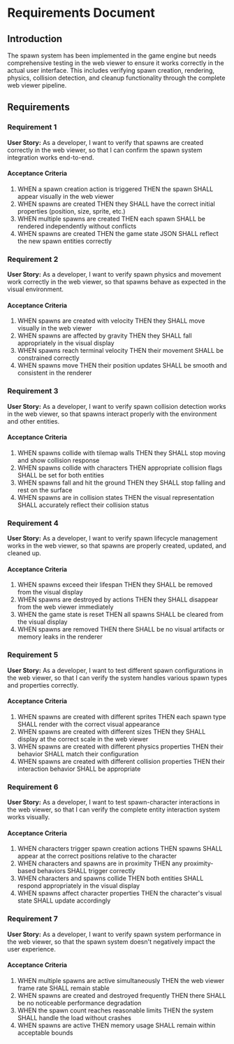 # Requirements Document

## Introduction

The spawn system has been implemented in the game engine but needs comprehensive testing in the web viewer to ensure it works correctly in the actual user interface. This includes verifying spawn creation, rendering, physics, collision detection, and cleanup functionality through the complete web viewer pipeline.

## Requirements

### Requirement 1

**User Story:** As a developer, I want to verify that spawns are created correctly in the web viewer, so that I can confirm the spawn system integration works end-to-end.

#### Acceptance Criteria

1. WHEN a spawn creation action is triggered THEN the spawn SHALL appear visually in the web viewer
2. WHEN spawns are created THEN they SHALL have the correct initial properties (position, size, sprite, etc.)
3. WHEN multiple spawns are created THEN each spawn SHALL be rendered independently without conflicts
4. WHEN spawns are created THEN the game state JSON SHALL reflect the new spawn entities correctly

### Requirement 2

**User Story:** As a developer, I want to verify spawn physics and movement work correctly in the web viewer, so that spawns behave as expected in the visual environment.

#### Acceptance Criteria

1. WHEN spawns are created with velocity THEN they SHALL move visually in the web viewer
2. WHEN spawns are affected by gravity THEN they SHALL fall appropriately in the visual display
3. WHEN spawns reach terminal velocity THEN their movement SHALL be constrained correctly
4. WHEN spawns move THEN their position updates SHALL be smooth and consistent in the renderer

### Requirement 3

**User Story:** As a developer, I want to verify spawn collision detection works in the web viewer, so that spawns interact properly with the environment and other entities.

#### Acceptance Criteria

1. WHEN spawns collide with tilemap walls THEN they SHALL stop moving and show collision response
2. WHEN spawns collide with characters THEN appropriate collision flags SHALL be set for both entities
3. WHEN spawns fall and hit the ground THEN they SHALL stop falling and rest on the surface
4. WHEN spawns are in collision states THEN the visual representation SHALL accurately reflect their collision status

### Requirement 4

**User Story:** As a developer, I want to verify spawn lifecycle management works in the web viewer, so that spawns are properly created, updated, and cleaned up.

#### Acceptance Criteria

1. WHEN spawns exceed their lifespan THEN they SHALL be removed from the visual display
2. WHEN spawns are destroyed by actions THEN they SHALL disappear from the web viewer immediately
3. WHEN the game state is reset THEN all spawns SHALL be cleared from the visual display
4. WHEN spawns are removed THEN there SHALL be no visual artifacts or memory leaks in the renderer

### Requirement 5

**User Story:** As a developer, I want to test different spawn configurations in the web viewer, so that I can verify the system handles various spawn types and properties correctly.

#### Acceptance Criteria

1. WHEN spawns are created with different sprites THEN each spawn type SHALL render with the correct visual appearance
2. WHEN spawns are created with different sizes THEN they SHALL display at the correct scale in the web viewer
3. WHEN spawns are created with different physics properties THEN their behavior SHALL match their configuration
4. WHEN spawns are created with different collision properties THEN their interaction behavior SHALL be appropriate

### Requirement 6

**User Story:** As a developer, I want to test spawn-character interactions in the web viewer, so that I can verify the complete entity interaction system works visually.

#### Acceptance Criteria

1. WHEN characters trigger spawn creation actions THEN spawns SHALL appear at the correct positions relative to the character
2. WHEN characters and spawns are in proximity THEN any proximity-based behaviors SHALL trigger correctly
3. WHEN characters and spawns collide THEN both entities SHALL respond appropriately in the visual display
4. WHEN spawns affect character properties THEN the character's visual state SHALL update accordingly

### Requirement 7

**User Story:** As a developer, I want to verify spawn system performance in the web viewer, so that the spawn system doesn't negatively impact the user experience.

#### Acceptance Criteria

1. WHEN multiple spawns are active simultaneously THEN the web viewer frame rate SHALL remain stable
2. WHEN spawns are created and destroyed frequently THEN there SHALL be no noticeable performance degradation
3. WHEN the spawn count reaches reasonable limits THEN the system SHALL handle the load without crashes
4. WHEN spawns are active THEN memory usage SHALL remain within acceptable bounds
